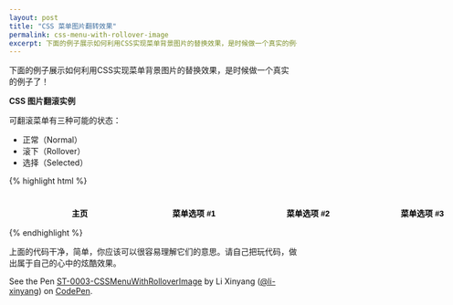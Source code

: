```yaml
---
layout: post
title: "CSS 菜单图片翻转效果"
permalink: css-menu-with-rollover-image
excerpt: 下面的例子展示如何利用CSS实现菜单背景图片的替换效果，是时候做一个真实的例子了！
---
```


下面的例子展示如何利用CSS实现菜单背景图片的替换效果，是时候做一个真实的例子了！

**CSS 图片翻滚实例**

可翻滚菜单有三种可能的状态：

- 正常（Normal）
- 滚下（Rollover）
- 选择（Selected）

{% highlight html %}

<div id="menu">
  <ul>
    <li><a id="selected" href="#">主页</a></li>
    <li><a href="#">菜单选项 #1</a></li>
    <li><a href="#">菜单选项 #2</a></li>
    <li><a href="#">菜单选项 #3</a></li>
  </ul>
</div>

<style type="text/css">
  body {
    margin: 30px;
  }
  #menu {
    position: relative;
    display: block;
    width: 350px;
  }
  #menu ul {
    list-style-type: none;
    width: 800px;
  }
  #menu ul li {
    display: block;
    float: left;
    width: 200px;
    height: 60px;
  }
  #menu a,
  #menu a:visited {
    display: block;
    width: 200px;
    height: 60px;
    text-align: center;
    color: #000;
    line-height: 60px;
    text-decoration: none;
    font-family: arial, sans-serif;
    font-weight: bold;
    margin-top: 5px;
    background-color: transparent;
    background-position: left top;
    background: url("http://7xjjkz.com1.z0.glb.clouddn.com/nav_block.jpg");
  }
  #menu a:hover {
    background-position: left center;
    overflow: hidden;
    color: #fff;
  }
  #menu a#selected {
    background-position: left bottom;
  }
</style>

{% endhighlight %}

上面的代码干净，简单，你应该可以很容易理解它们的意思。请自己把玩代码，做出属于自己的心中的炫酷效果。

<p data-height="268" data-theme-id="15197" data-slug-hash="aOWprG" data-default-tab="result" data-user="li-xinyang" class='codepen'>See the Pen <a href='http://codepen.io/li-xinyang/pen/aOWprG/'>ST-0003-CSSMenuWithRolloverImage</a> by Li Xinyang (<a href='http://codepen.io/li-xinyang'>@li-xinyang</a>) on <a href='http://codepen.io'>CodePen</a>.</p>
<script async src="//assets.codepen.io/assets/embed/ei.js"></script>